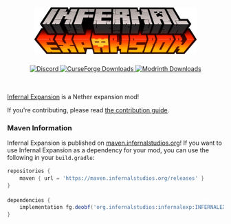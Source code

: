 <h1 align="center">
	<img src="./src/main/resources/Infernal_Expansion_Logo.png" width="75%" alt="Infernal Expansion">
</h1>

<div align="center">
  <a href="https://infernalstudios.org/discord">
    <img alt="Discord" src="https://img.shields.io/discord/681976442220839008?color=yellow&label=Discord&style=for-the-badge">
  </a>

  <a href="https://infernalstudios.org/infernalexpansion/curseforge">
    <img alt="CurseForge Downloads" src="https://img.shields.io/badge/dynamic/json?color=orange&style=for-the-badge&label=CurseForge&query=%24.downloads.total&suffix=%20Downloads&url=https%3A%2F%2Fapi.cfwidget.com%2F395078">
  </a>
  
  <a href="https://infernalstudios.org/infernalexpansion/modrinth">
    <img alt="Modrinth Downloads" src="https://img.shields.io/badge/dynamic/json?color=red&style=for-the-badge&label=Modrinth&query=%24.downloads&suffix=%20Downloads&url=https%3A%2F%2Fapi.modrinth.com%2Fapi%2Fv1%2Fmod%2FZrpxHZN4">
  </a>
</div>
<br>
<br>

[Infernal Expansion](https://www.curseforge.com/minecraft/mc-mods/infernal-expansion) is a Nether expansion mod!

If you're contributing, please read [the contribution guide](./CONTRIBUTE.md).

### Maven Information
Infernal Expansion is published on [maven.infernalstudios.org](https://maven.infernalstudios.org/)!
If you want to use Infernal Expansion as a dependency for your mod, you can use the following in your `build.gradle`:
```gradle
repositories {
    maven { url = 'https://maven.infernalstudios.org/releases' }
}

dependencies {
    implementation fg.deobf('org.infernalstudios:infernalexp:INFERNALEXPANSION_VERSION-MINECRAFT_VERSION')
}
```
